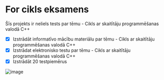 # For cikls eksamens

Šīs projekts ir neliels tests par tēmu - Cikls ar skaitītāju programmēšanas valodā C++

- [x] Izstrādāt informatīvo mācību materiālu par tēmu - Cikls ar skaitītāju programmēšanas valodā C++
- [x] Izstrādat elektronisko testu par tēmu - Cikls ar skaitītāju programmēšanas valodā C++
- [x] Izstrādāt 20 testpiemērus

![image](https://user-images.githubusercontent.com/98739089/173927725-4628b10a-7dd8-4746-b302-d9bf9f13eae3.png)
